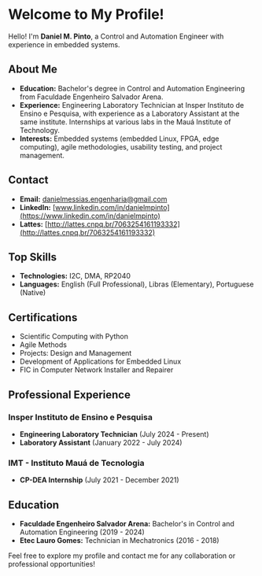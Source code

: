 # Welcome to My Profile!

Hello! I'm **Daniel M. Pinto**, a Control and Automation Engineer with experience in embedded systems.

## About Me

- **Education:** Bachelor's degree in Control and Automation Engineering from Faculdade Engenheiro Salvador Arena.
- **Experience:** Engineering Laboratory Technician at Insper Instituto de Ensino e Pesquisa, with experience as a Laboratory Assistant at the same institute. Internships at various labs in the Mauá Institute of Technology.
- **Interests:** Embedded systems (embedded Linux, FPGA, edge computing), agile methodologies, usability testing, and project management.

## Contact

- **Email:** [danielmessias.engenharia@gmail.com](mailto:danielmessias.engenharia@gmail.com)
- **LinkedIn:** [www.linkedin.com/in/danielmpinto](https://www.linkedin.com/in/danielmpinto)
- **Lattes:** [http://lattes.cnpq.br/7063254161193332](http://lattes.cnpq.br/7063254161193332)

## Top Skills

- **Technologies:** I2C, DMA, RP2040
- **Languages:** English (Full Professional), Libras (Elementary), Portuguese (Native)

## Certifications

- Scientific Computing with Python
- Agile Methods
- Projects: Design and Management
- Development of Applications for Embedded Linux
- FIC in Computer Network Installer and Repairer

## Professional Experience

### Insper Instituto de Ensino e Pesquisa

- **Engineering Laboratory Technician** (July 2024 - Present)
- **Laboratory Assistant** (January 2022 - July 2024)

### IMT - Instituto Mauá de Tecnologia

- **CP-DEA Internship** (July 2021 - December 2021)

## Education

- **Faculdade Engenheiro Salvador Arena:** Bachelor's in Control and Automation Engineering (2019 - 2024)
- **Etec Lauro Gomes:** Technician in Mechatronics (2016 - 2018)

Feel free to explore my profile and contact me for any collaboration or professional opportunities!
